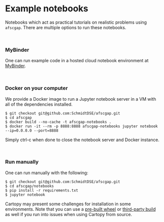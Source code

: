 # Example notebooks
Notebooks which act as practical tutorials on realistic problems using `afscgap`. There are multiple options to run these notebooks.

<br>

### MyBinder
One can run example code in a hosted cloud notebook environment at [MyBinder](https://mybinder.org/v2/gh/SchmidtDSE/afscgap/main?urlpath=/tree/index.ipynb).

<br>

### Docker on your computer
We provide a Docker image to run a Jupyter notebook server in a VM with all of the dependencies installed.

```
$ git checkout git@github.com:SchmidtDSE/afscgap.git
$ cd afscgap
$ docker build --no-cache -t afscgap-notebooks .
$ docker run -it --rm -p 8888:8888 afscgap-notebooks jupyter notebook --ip=0.0.0.0 --port=8888
```

Simply ctrl-c when done to close the notebook server and Docker instance.

<br>

### Run manually
One can run manually with the following:

```
$ git checkout git@github.com:SchmidtDSE/afscgap.git
$ cd afscgap/notebooks
$ pip install -r requirements.txt
$ jupyter notebook
```

Cartopy may present some challenges for installation in some environments. Note that you can use a [pre-built wheel](https://scitools.org.uk/cartopy/docs/v0.20/installing.html#conda-pre-built-binaries) or [third-party build](https://scitools.org.uk/cartopy/docs/v0.20/installing.html#other-pre-built-binaries) as well if you run into issues when using Cartopy from source.
